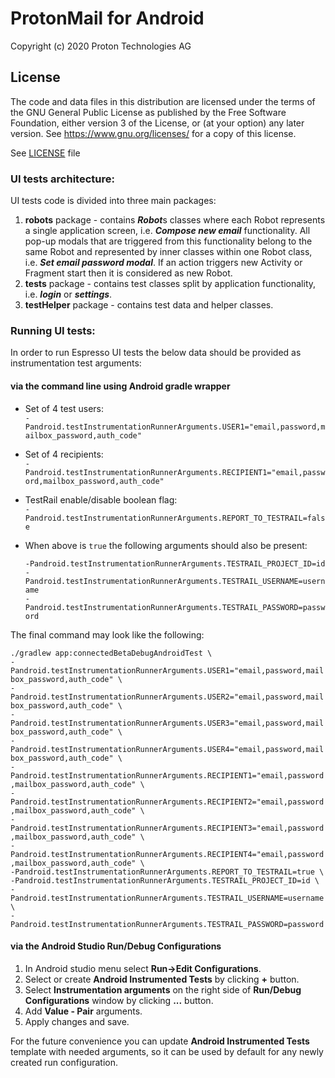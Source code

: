 
# ProtonMail for Android

Copyright (c) 2020 Proton Technologies AG

## License

The code and data files in this distribution are licensed under the terms of the GNU General Public License as published by the Free Software Foundation, either version 3 of the License, or (at your option) any later version. See <https://www.gnu.org/licenses/> for a copy of this license.

See [LICENSE](../../../../../../../../LICENSE) file

### UI tests architecture:

UI tests code is divided into three main packages: 
1. **robots** package - contains ***Robot***s classes where each Robot represents a single application screen, i.e. ***Compose new email*** functionality. All pop-up modals that are triggered from this functionality belong to the same Robot and represented by inner classes within one Robot class, i.e. ***Set email password modal***. If an action triggers new Activity or Fragment start then it is considered as new Robot. 
2. **tests** package - contains test classes split by application functionality, i.e. ***login*** or ***settings***.
3. **testHelper** package - contains test data and helper classes.

### Running UI tests:

In order to run Espresso UI tests the below data should be provided as instrumentation test arguments:

#### via the command line using **Android gradle wrapper**
- Set of 4 test users: <br>`-Pandroid.testInstrumentationRunnerArguments.USER1="email,password,mailbox_password,auth_code"`
- Set of 4 recipients: <br>`-Pandroid.testInstrumentationRunnerArguments.RECIPIENT1="email,password,mailbox_password,auth_code"`
- TestRail enable/disable boolean flag: <br>`-Pandroid.testInstrumentationRunnerArguments.REPORT_TO_TESTRAIL=false`
- When above is `true` the following arguments should also be present:

    `-Pandroid.testInstrumentationRunnerArguments.TESTRAIL_PROJECT_ID=id`<br>
     `-Pandroid.testInstrumentationRunnerArguments.TESTRAIL_USERNAME=username`<br>
     `-Pandroid.testInstrumentationRunnerArguments.TESTRAIL_PASSWORD=password`<br>
     
The final command may look like the following:

`./gradlew app:connectedBetaDebugAndroidTest \`<br>
 `-Pandroid.testInstrumentationRunnerArguments.USER1="email,password,mailbox_password,auth_code" \`<br>
 `-Pandroid.testInstrumentationRunnerArguments.USER2="email,password,mailbox_password,auth_code" \`<br>
 `-Pandroid.testInstrumentationRunnerArguments.USER3="email,password,mailbox_password,auth_code" \`<br>
 `-Pandroid.testInstrumentationRunnerArguments.USER4="email,password,mailbox_password,auth_code" \`<br>
 `-Pandroid.testInstrumentationRunnerArguments.RECIPIENT1="email,password,mailbox_password,auth_code" \`<br>
 `-Pandroid.testInstrumentationRunnerArguments.RECIPIENT2="email,password,mailbox_password,auth_code" \`<br>
 `-Pandroid.testInstrumentationRunnerArguments.RECIPIENT3="email,password,mailbox_password,auth_code" \`<br>
 `-Pandroid.testInstrumentationRunnerArguments.RECIPIENT4="email,password,mailbox_password,auth_code" \`<br>
 `-Pandroid.testInstrumentationRunnerArguments.REPORT_TO_TESTRAIL=true \`<br>
 `-Pandroid.testInstrumentationRunnerArguments.TESTRAIL_PROJECT_ID=id \`<br>
 `-Pandroid.testInstrumentationRunnerArguments.TESTRAIL_USERNAME=username \`<br>
 `-Pandroid.testInstrumentationRunnerArguments.TESTRAIL_PASSWORD=password`<br>
     
#### via the Android Studio **Run/Debug Configurations**
1. In Android studio menu select **Run->Edit Configurations**.
2. Select or create **Android Instrumented Tests** by clicking **+** button.
3. Select **Instrumentation arguments** on the right side of **Run/Debug Configurations** window by clicking **...** button.
3. Add **Value - Pair** arguments.
4. Apply changes and save.

For the future convenience you can update **Android Instrumented Tests** template with needed arguments, so it can be used by default for any newly created run configuration.